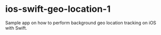 # ios-swift-geo-location-1
Sample app on how to perform background geo location tracking on iOS with Swift.
